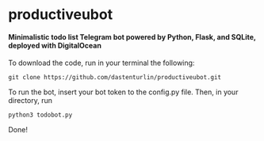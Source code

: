 # productiveubot
#### Minimalistic todo list Telegram bot powered by Python, Flask, and SQLite, deployed with DigitalOcean

To download the code, run in your terminal the following:

```
git clone https://github.com/dastenturlin/productiveubot.git
```

To run the bot, insert your bot token to the config.py file. Then, in your directory, run
  
```
python3 todobot.py
```

Done!
